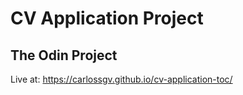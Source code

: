 # CV Application Project
## The Odin Project
Live at: https://carlossgv.github.io/cv-application-toc/
